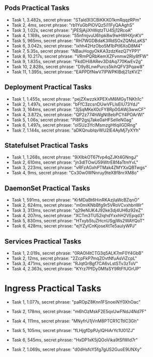 ## Pods Practical Tasks
-  Task 1, 3.482s, secret phrase: "STald3I3CBiKKXO1kmRqqzRPm"
-  Task 2, 4ms, secret phrase: "rb1YuGbPlOVQz5i11FyQAAghS"
-  Task 3, 1.02s, secret phrase: "jPESjAjiXhWqtzTU4Sj12RcoA"
-  Task 4, 1.169s, secret phrase: "55nfmjvuU6hpk8w9wHWHXjnKV"
-  Task 5, 965ms, secret phrase: "RH7WGDBdaK3lRdSOxZQMsLaKS"
-  Task 6, 3.042s, secret phrase: "ixhh42HzObo5M1bPtI6XoD8M4"
-  Task 7, 5.35s, secret phrase: "NBauHogyOkKA3zdzKezQ7YPP1"
-  Task 8, 10.217s, secret phrase: "VRmPQRbKemXZFvnmw2RIy8fFW"
-  Task 9, 1.835s, secret phrase: "FkdDHi8ARev3DdAq770KwEv2g"
-  Task 10, 2.828s, secret phrase: "D9y8LnwPurcs5kihQFV3Pqaw8"
-  Task 11, 1.395s, secret phrase: "EAPPDfNwV7lPWPKlBdj21zKVZ"

## Deployment Practical Tasks

-  Task 1, 1.455s, secret phrase: "pejZXwzzkXPEXvM8MGyTNKh1c"
-  Task 2, 1.497s, secret phrase: "bFfC3zcsnDUwVFLIsElU73YdJ"
-  Task 3, 164ms, secret phrase: "3jSqMKeX0cFY8Rp0GAWj3wwCF"
-  Task 4, 3.872s, secret phrase: "QP2z774hWgNt8ebPCY4POArWl"
-  Task 5, 1.06s, secret phrase: "Pl8P2gsj7ake0aHFSeIIeN0ag"
-  Task 6, 1.497s, secret phrase: "oISUz3YcIMsmzgHtIqiIGDRng"
-  Task 7, 1.144s, secret phrase: "aDKQnublqvWU2lE4AyMj7yXYh"

## Statefulset Practical Tasks

-  Task 1, 1.268s, secret phrase: "9iXlbkOT67fvp4qZJKt4GNngJ"
-  Task 2, 610ms, secret phrase: "jn3dlTOwU59WtrE8f4aTtmYvL"
-  Task 3, 223ms, secret phrase: "vRFzAGxhPTMak4ZMYXxQBTwgs"
-  Task 4, 9ms, secret phrase: "Cx30w0WNnruy9teX8f8nrXM8o"

## DaemonSet Practical Tasks
-  Task 1, 591ms, secret phrase: "KrMDaBt6HinRKAzjIaWcBZqnO"
-  Task 2, 624ms, secret phrase: "m0miKNbBfg9r5VRoVCvxhbnWr"
-  Task 3, 313ms, secret phrase: "q29eNUK4J92ke3dj4UH6z92eZ"
-  Task 4, 207ms, secret phrase: "XCTm3TU52iqhdYxxhH2VEpqd3"
-  Task 5, 830ms, secret phrase: "HTxyb5tuZHcnUSgjWs2WAYQoT"
-  Task 6, 428ms, secret phrase: "ejYZylCnKjoseXtTe5auIyWPJ"


## Services Practical Tasks
-  Task 1, 2.019s, secret phrase: "0RAOI4tCTG3q5ALK7mF0Y4GbB"
-  Task 2, 12ms, secret phrase: "2ZcpFkP7mqZOvtNfuAsViZcpL"
-  Task 3, 471ms, secret phrase: "RJqtGrBgf7CA6vLstSTv3zToV"
-  Task 4, 2.363s, secret phrase: "KYrz7PfDy0MfaSY9RtFfUOrUP"

# Ingress Practical Tasks

- Task 1, 1.077s, secret phrase: "paROpZ8Knn1FSnoeiNY0XhOac"
- Task 2, 178ms, secret phrase: "m6hOzMskF2E5qxUwFNdJ4Nd7F"

- Task 4, 111ms, secret phrase: "MNyfrU1jVnM8PTCR1CTtIC3Gh"
- Task 5, 105ms, secret phrase: "fLHjgfDpPJylQHiArYc1U01ZJ"
- Task 6, 545ms, secret phrase: "HxDP1xK5jQOoVika9tSfWId7r"
- Task 7, 1.069s, secret phrase: "d0dHsfcY5fg7gUS2GuoE9UNXy"